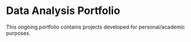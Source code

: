 # Data Analysis Portfolio
This ongoing portfolio contains projects developed for personal/academic purposes.
